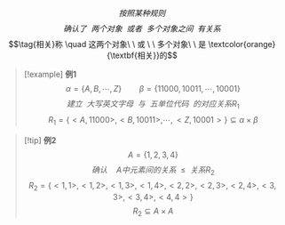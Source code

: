$$按照某种规则$$
$$确认了\ \ 两个对象\ \ 或者\ \ 多个对象之间\ \ 有关系$$
$$\tag{相关}称 \quad 这两个对象\ \ 或 \ \ 多个对象\ \ 是 \textcolor{orange}{\textbf{相关}}的$$
> [!example] **例1**
> $$\alpha=\{A,B,\cdots,Z\} \qquad \beta=\{11000, 10011 , \cdots , 10001\}$$
> $$建立\ \ 大写英文字母 \ \ 与 \ \ 五单位代码\ \ 的对应关系R_{1}$$
> $$R_{1}=\{<A,11000>,<B,10011>,\cdots,<Z,10001>\} \subseteq \alpha × \beta$$

> [!tip] **例2**
> $$A=\{1,2,3,4\}$$
> $$确认 \quad A中元素间的关系 \ \ \leq \ \ 关系R_{2}$$
> $$R_{2}=\{<1,1>,<1,2>,<1,3>,<1,4>,<2,2>,<2,3>,<2,4>,<3,3>,<3,4>,<4,4>\}$$
> $$R_{2} \subseteq A × A$$